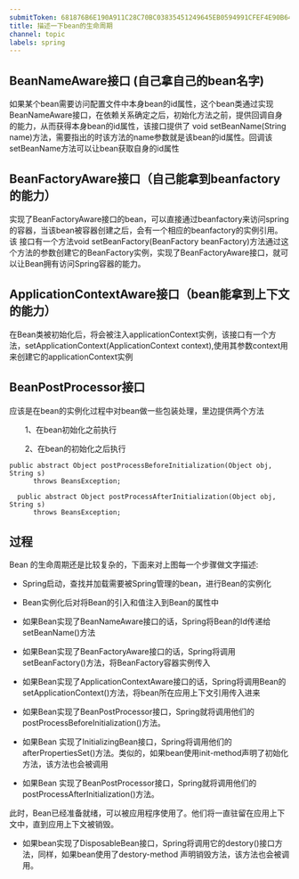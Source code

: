 ```yaml
---
submitToken: 681876B6E190A911C28C70BC03835451249645EB0594991CFEF4E90B64610742
title: 描述一下bean的生命周期
channel: topic
labels: spring
---
```


## BeanNameAware接口 (自己拿自己的bean名字)

如果某个bean需要访问配置文件中本身bean的id属性，这个bean类通过实现BeanNameAware接口，在依赖关系确定之后，初始化方法之前，提供回调自身的能力，从而获得本身bean的id属性，该接口提供了 void setBeanName(String name)方法，需要指出的时该方法的name参数就是该bean的id属性。回调该setBeanName方法可以让bean获取自身的id属性

## BeanFactoryAware接口（自己能拿到beanfactory的能力）

  实现了BeanFactoryAware接口的bean，可以直接通过beanfactory来访问spring的容器，当该bean被容器创建之后，会有一个相应的beanfactory的实例引用。该 接口有一个方法void setBeanFactory(BeanFactory beanFactory)方法通过这个方法的参数创建它的BeanFactory实例，实现了BeanFactoryAware接口，就可以让Bean拥有访问Spring容器的能力。

## ApplicationContextAware接口（bean能拿到上下文的能力）

在Bean类被初始化后，将会被注入applicationContext实例，该接口有一个方法，setApplicationContext(ApplicationContext context),使用其参数context用来创建它的applicationContext实例

## BeanPostProcessor接口

应该是在bean的实例化过程中对bean做一些包装处理，里边提供两个方法


　　1、在bean初始化之前执行

　　2、在bean的初始化之后执行
```
public abstract Object postProcessBeforeInitialization(Object obj, String s)
      throws BeansException;

  public abstract Object postProcessAfterInitialization(Object obj, String s)
      throws BeansException;
```

## 过程

Bean 的生命周期还是比较复杂的，下面来对上图每一个步骤做文字描述:

- Spring启动，查找并加载需要被Spring管理的bean，进行Bean的实例化

- Bean实例化后对将Bean的引入和值注入到Bean的属性中

- 如果Bean实现了BeanNameAware接口的话，Spring将Bean的Id传递给setBeanName()方法
- 如果Bean实现了BeanFactoryAware接口的话，Spring将调用setBeanFactory()方法，将BeanFactory容器实例传入
- 如果Bean实现了ApplicationContextAware接口的话，Spring将调用Bean的setApplicationContext()方法，将bean所在应用上下文引用传入进来
- 如果Bean实现了BeanPostProcessor接口，Spring就将调用他们的postProcessBeforeInitialization()方法。
- 如果Bean 实现了InitializingBean接口，Spring将调用他们的afterPropertiesSet()方法。类似的，如果bean使用init-method声明了初始化方法，该方法也会被调用
- 如果Bean 实现了BeanPostProcessor接口，Spring就将调用他们的postProcessAfterInitialization()方法。


此时，Bean已经准备就绪，可以被应用程序使用了。他们将一直驻留在应用上下文中，直到应用上下文被销毁。


- 如果bean实现了DisposableBean接口，Spring将调用它的destory()接口方法，同样，如果bean使用了destory-method 声明销毁方法，该方法也会被调用。
